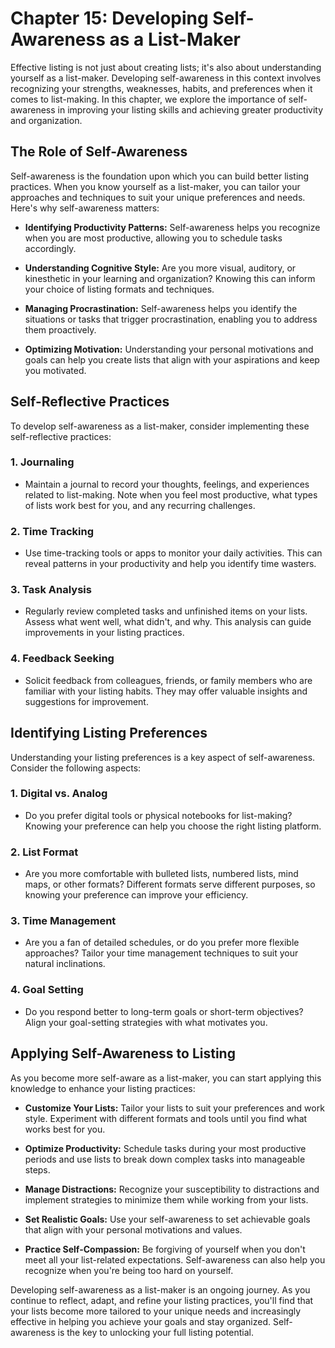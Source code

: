 Chapter 15: Developing Self-Awareness as a List-Maker
=====================================================

Effective listing is not just about creating lists; it's also about understanding yourself as a list-maker. Developing self-awareness in this context involves recognizing your strengths, weaknesses, habits, and preferences when it comes to list-making. In this chapter, we explore the importance of self-awareness in improving your listing skills and achieving greater productivity and organization.

The Role of Self-Awareness
--------------------------

Self-awareness is the foundation upon which you can build better listing practices. When you know yourself as a list-maker, you can tailor your approaches and techniques to suit your unique preferences and needs. Here's why self-awareness matters:

* **Identifying Productivity Patterns:** Self-awareness helps you recognize when you are most productive, allowing you to schedule tasks accordingly.

* **Understanding Cognitive Style:** Are you more visual, auditory, or kinesthetic in your learning and organization? Knowing this can inform your choice of listing formats and techniques.

* **Managing Procrastination:** Self-awareness helps you identify the situations or tasks that trigger procrastination, enabling you to address them proactively.

* **Optimizing Motivation:** Understanding your personal motivations and goals can help you create lists that align with your aspirations and keep you motivated.

Self-Reflective Practices
-------------------------

To develop self-awareness as a list-maker, consider implementing these self-reflective practices:

### 1. **Journaling**

* Maintain a journal to record your thoughts, feelings, and experiences related to list-making. Note when you feel most productive, what types of lists work best for you, and any recurring challenges.

### 2. **Time Tracking**

* Use time-tracking tools or apps to monitor your daily activities. This can reveal patterns in your productivity and help you identify time wasters.

### 3. **Task Analysis**

* Regularly review completed tasks and unfinished items on your lists. Assess what went well, what didn't, and why. This analysis can guide improvements in your listing practices.

### 4. **Feedback Seeking**

* Solicit feedback from colleagues, friends, or family members who are familiar with your listing habits. They may offer valuable insights and suggestions for improvement.

Identifying Listing Preferences
-------------------------------

Understanding your listing preferences is a key aspect of self-awareness. Consider the following aspects:

### 1. **Digital vs. Analog**

* Do you prefer digital tools or physical notebooks for list-making? Knowing your preference can help you choose the right listing platform.

### 2. **List Format**

* Are you more comfortable with bulleted lists, numbered lists, mind maps, or other formats? Different formats serve different purposes, so knowing your preference can improve your efficiency.

### 3. **Time Management**

* Are you a fan of detailed schedules, or do you prefer more flexible approaches? Tailor your time management techniques to suit your natural inclinations.

### 4. **Goal Setting**

* Do you respond better to long-term goals or short-term objectives? Align your goal-setting strategies with what motivates you.

Applying Self-Awareness to Listing
----------------------------------

As you become more self-aware as a list-maker, you can start applying this knowledge to enhance your listing practices:

* **Customize Your Lists:** Tailor your lists to suit your preferences and work style. Experiment with different formats and tools until you find what works best for you.

* **Optimize Productivity:** Schedule tasks during your most productive periods and use lists to break down complex tasks into manageable steps.

* **Manage Distractions:** Recognize your susceptibility to distractions and implement strategies to minimize them while working from your lists.

* **Set Realistic Goals:** Use your self-awareness to set achievable goals that align with your personal motivations and values.

* **Practice Self-Compassion:** Be forgiving of yourself when you don't meet all your list-related expectations. Self-awareness can also help you recognize when you're being too hard on yourself.

Developing self-awareness as a list-maker is an ongoing journey. As you continue to reflect, adapt, and refine your listing practices, you'll find that your lists become more tailored to your unique needs and increasingly effective in helping you achieve your goals and stay organized. Self-awareness is the key to unlocking your full listing potential.

